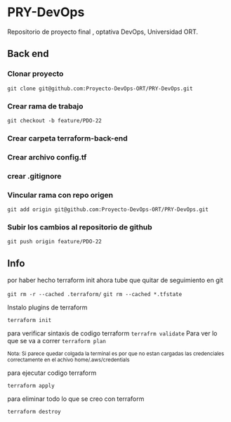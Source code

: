 # PRY-DevOps
Repositorio de proyecto final , optativa DevOps, Universidad ORT. 


## Back end

### Clonar proyecto

`
git clone git@github.com:Proyecto-DevOps-ORT/PRY-DevOps.git
`

### Crear rama de trabajo
`
git checkout -b feature/PDO-22
`

### Crear carpeta terraform-back-end

### Crear archivo config.tf

### crear .gitignore


### Vincular rama con repo origen
`
git add origin git@github.com:Proyecto-DevOps-ORT/PRY-DevOps.git
`


### Subir los cambios al repositorio de github
`
git push origin feature/PDO-22
`



## Info

por haber hecho terraform init ahora tube que quitar de seguimiento en git 

`
git rm -r --cached .terraform/
`
`
git rm --cached *.tfstate
`

Instalo plugins de terraform

`
terraform init
`

para verificar sintaxis de codigo terraform
`
terrafrm validate
`
Para ver lo que se va a correr 
`
terraform plan
`

<sup>Nota: Si parece quedar colgada la terminal es por que no estan cargadas las credenciales correctamente en el achivo home/.aws/credentials</sup>


para ejecutar codigo terraform

`
terraform apply
`

para eliminar todo lo que se creo con terraform

`
terraform destroy
`



